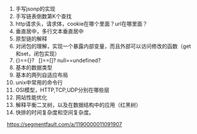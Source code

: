 1. 手写jsonp的实现
2. 手写链表倒数第K个查找
3. http请求头，请求体，cookie在哪个里面？url在哪里面？
4. 垂直居中，多行文本垂直居中
5. 原型链的解释
6. 对闭包的理解，实现一个暴露内部变量，而且外部可以访问修改的函数（get和set，闭包实现）
7. {}=={}?   []==[]? null==undefined?
8. 基本的数据类型
9. 基本的两列自适应布局
10. unix中常用的命令行
11. OSI模型，HTTP,TCP,UDP分别在哪些层
12. 网站性能优化
13. 解释平衡二叉树，以及在数据结构中的应用（红黑树）
14. 快排的时间复杂度和空间复杂度。

https://segmentfault.com/a/1190000011091907